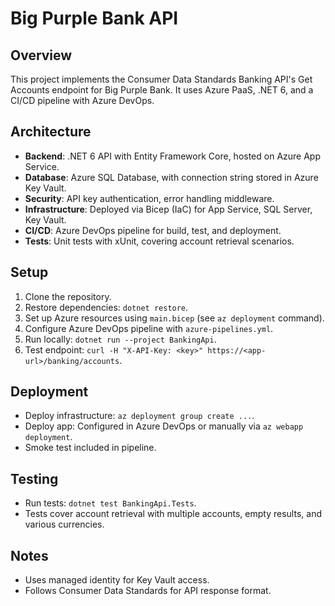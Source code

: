 # Big Purple Bank API

## Overview
This project implements the Consumer Data Standards Banking API's Get Accounts endpoint for Big Purple Bank. It uses Azure PaaS, .NET 6, and a CI/CD pipeline with Azure DevOps.

## Architecture
- **Backend**: .NET 6 API with Entity Framework Core, hosted on Azure App Service.
- **Database**: Azure SQL Database, with connection string stored in Azure Key Vault.
- **Security**: API key authentication, error handling middleware.
- **Infrastructure**: Deployed via Bicep (IaC) for App Service, SQL Server, Key Vault.
- **CI/CD**: Azure DevOps pipeline for build, test, and deployment.
- **Tests**: Unit tests with xUnit, covering account retrieval scenarios.

## Setup
1. Clone the repository.
2. Restore dependencies: `dotnet restore`.
3. Set up Azure resources using `main.bicep` (see `az deployment` command).
4. Configure Azure DevOps pipeline with `azure-pipelines.yml`.
5. Run locally: `dotnet run --project BankingApi`.
6. Test endpoint: `curl -H "X-API-Key: <key>" https://<app-url>/banking/accounts`.

## Deployment
- Deploy infrastructure: `az deployment group create ...`.
- Deploy app: Configured in Azure DevOps or manually via `az webapp deployment`.
- Smoke test included in pipeline.

## Testing
- Run tests: `dotnet test BankingApi.Tests`.
- Tests cover account retrieval with multiple accounts, empty results, and various currencies.

## Notes
- Uses managed identity for Key Vault access.
- Follows Consumer Data Standards for API response format.
